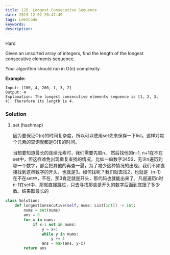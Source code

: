 ```yaml
---
title: 128. Longest Consecutive Sequence
date: 2019-12-02 20:47:49
tags: LeetCode
keywords:
description:
---
```


Hard

Given an unsorted array of integers, find the length of the longest consecutive elements sequence.

Your algorithm should run in O(*n*) complexity.

**Example:**

```
Input: [100, 4, 200, 1, 3, 2]
Output: 4
Explanation: The longest consecutive elements sequence is [1, 2, 3, 4]. Therefore its length is 4.
```

<!--more-->

### Solution

1. set (hashmap)

   因为要保证O(n)的时间复杂度，所以可以使用set先来保存一下list。这样对每个元素的查询就都是O(1)的时间。

   当想要知道最长的连续元素时，我们需要先取n， 然后找他的n-1, n+1在不在set中，但这样难免出现重复查找的情况，比如一串数字3456，无论n遍历到哪一个数字，都会把其他的再查一遍，为了减少这种情况的出现。我们不如直接找到这串数字的开头，也就是3。如何找呢？我们就去找2，也就是（n-1）在不在set中，不在，那3肯定就是开头，那代码也就能出来了，凡是遍历n时n-1在set中，那就直接跳过，只去寻找那些是开头的数字后面到底跟了多少数。结果取最长的

```python
class Solution:
    def longestConsecutive(self, nums: List[int]) -> int:
        nums = set(nums)
        ans = 0
        for x in nums:
            if x-1 not in nums:
                y = x+1
                while y in nums:
                    y += 1
                ans = max(ans, y-x)
        return ans
```

